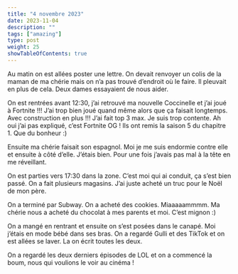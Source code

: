 ```yaml
---
title: "4 novembre 2023"
date: 2023-11-04
description: ""
tags: ["amazing"]
type: post
weight: 25
showTableOfContents: true
---
```


Au matin on est allées poster une lettre. On devait renvoyer un colis de la maman de ma chérie mais on n’a pas trouvé d’endroit où le faire. Il pleuvait en plus de cela. Deux dames essayaient de nous aider. 

On est rentrées avant 12:30, j’ai retrouvé ma nouvelle Coccinelle et j’ai joué à Fortnite !!! J’ai trop bien joué quand même alors que ça faisait longtemps. Avec construction en plus !!! J’ai fait top 3 max. Je suis trop contente. Ah oui j’ai pas expliqué, c’est Fortnite OG ! Ils ont remis la saison 5 du chapitre 1. Que du bonheur :)

Ensuite ma chérie faisait son espagnol. Moi je me suis endormie contre elle et ensuite à côté d’elle. J’étais bien. Pour une fois j’avais pas mal à la tête en me réveillant. 

On est parties vers 17:30 dans la zone. C’est moi qui ai conduit, ça s’est bien passé. On a fait plusieurs magasins. J’ai juste acheté un truc pour le Noël de mon père. 

On a terminé par Subway. On a acheté des cookies. Miaaaaammmm. Ma chérie nous a acheté du chocolat à mes parents et moi. C’est mignon :)

On a mangé en rentrant et ensuite on s’est posées dans le canapé. Moi j’étais en mode bébé dans ses bras. On a regardé Gulli et des TikTok et on est allées se laver. La on écrit toutes les deux.

On a regardé les deux derniers épisodes de LOL et on a commencé la boum, nous qui voulions le voir au cinéma !